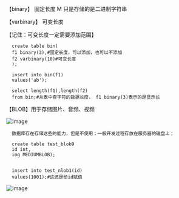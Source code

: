 【binary】  固定长度 M
      只是存储的是二进制字符串
     
【varbinary】 可变长度



【记住：可变长度一定需要添加范围】

      create table bin(
      f1 binary(3),#固定长度，可以添加，也可以不添加
      f2 varbinary(10)#可变长度
      );

      insert into bin(f1)
      values('ab');

      select length(f1),length(f2)
      from bin;#从表中查字符的数据长度， f1 binary(3)表示的是显示长
 
 
 
【BLOB】用于存储图片、音频、视频     

![image](https://user-images.githubusercontent.com/38878365/194449651-a5457ff0-44ad-4729-8e8c-ebec9faba3c4.png)

      数据库存在存储这些的能力，但是不使用；一般开发过程存放在服务器的磁盘上；

      create table test_blob9
      id int,
      img MEDIUMBLOB);
      
      
      insert into test_nlob1(id)
      values(1001);#这还是给id赋值
      
![image](https://user-images.githubusercontent.com/38878365/194450286-c861e143-144d-48c7-b2d2-fd57f5b258be.png)
      
      
